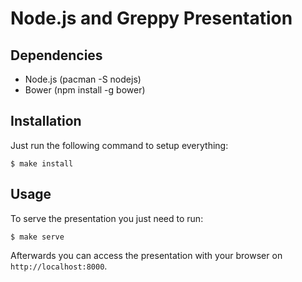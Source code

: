 # Node.js and Greppy Presentation

## Dependencies

* Node.js (pacman -S nodejs)
* Bower (npm install -g bower)

## Installation

Just run the following command to setup everything:

    $ make install

## Usage

To serve the presentation you just need to run:

    $ make serve

Afterwards you can access the presentation with your
browser on ``http://localhost:8000``.

